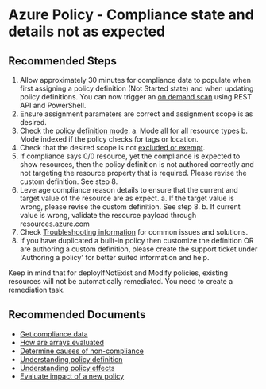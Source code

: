 <properties
  pagetitle="Azure Policy - Compliance state and details not as expected"
  service="microsoft.authorization"
  resource="policydefinitions"
  ms.author="robga,kenieva"
  selfhelptype="Generic"
  supporttopicids="32739633"
  resourcetags=""
  productpesids="16456"
  cloudenvironments="public,blackforest,fairfax,mooncake,usnat,ussec"
  articleid="34a89633-83f9-4b52-a866-d9415078d9cd"
  ownershipid="Compute_AzurePolicy" />
# Azure Policy - Compliance state and details not as expected

## **Recommended Steps**

1.	Allow approximately 30 minutes for compliance data to populate when first assigning a policy definition (Not Started state) and when updating policy definitions. You can now trigger an [on demand scan]( here) using REST API and PowerShell.
2.	Ensure assignment parameters are correct and assignment scope is as desired. 
3.	Check the [policy definition mode]( https://docs.microsoft.com/azure/governance/policy/concepts/definition-structure#mode). 
a.	Mode all for all resource types 
b.	Mode indexed if the policy checks for tags or location. 
4.	Check that the desired scope is not [excluded or exempt]( https://docs.microsoft.com/azure/governance/policy/concepts/scope#assignment-scopes). 
5.	If compliance says 0/0 resource, yet the compliance is expected to show resources, then the policy definition is not authored correctly and not targeting the resource property that is required. Please revise the custom definition. See step 8.
6.	Leverage compliance reason details to ensure that the current and target value of the resource are as expect. 
a.	If the target value is wrong, please revise the custom definition. See step 8.
b.	If current value is wrong, validate the resource payload through resources.azure.com
7.	Check [Troubleshooting information]( https://docs.microsoft.com/azure/governance/policy/troubleshoot/general#scenario-enforcement-not-as-expected) for common issues and solutions. 
8.	If you have duplicated a built-in policy then customize the definition OR are authoring a custom definition, please create the support ticket under 'Authoring a policy' for better suited information and help.

Keep in mind that for deployIfNotExist and Modify policies, existing resources will not be automatically remediated. You need to create a remediation task. 


## **Recommended Documents**

* [Get compliance data](https://docs.microsoft.com/azure/governance/policy/how-to/get-compliance-data)
* [How are arrays evaluated](https://docs.microsoft.com/azure/governance/policy/how-to/author-policies-for-arrays)
* [Determine causes of non-compliance](https://docs.microsoft.com/azure/governance/policy/how-to/determine-non-compliance)
* [Understanding policy definition](https://docs.microsoft.com/azure/governance/policy/concepts/definition-structure)
* [Understanding policy effects](https://docs.microsoft.com/azure/governance/policy/concepts/effects)
* [Evaluate impact of a new policy](https://docs.microsoft.com/azure/governance/policy/concepts/evaluate-impact)
